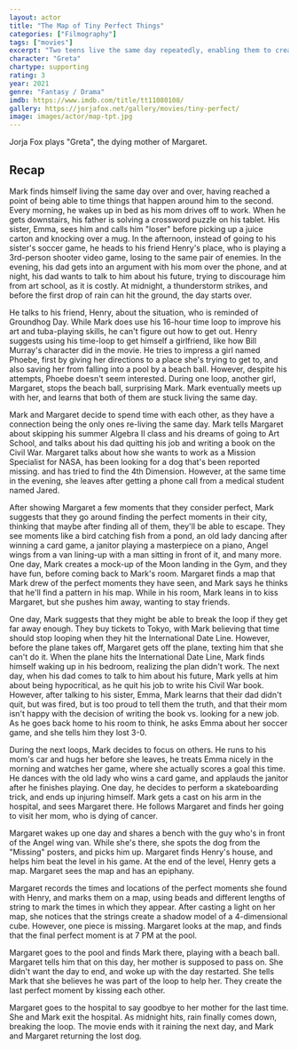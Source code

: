 ```yaml
---
layout: actor
title: "The Map of Tiny Perfect Things"
categories: ["Filmography"]
tags: ["movies"]
excerpt: "Two teens live the same day repeatedly, enabling them to create the titular map."
character: "Greta"
chartype: supporting
rating: 3
year: 2021
genre: "Fantasy / Drama"
imdb: https://www.imdb.com/title/tt11080108/
gallery: https://jorjafox.net/gallery/movies/tiny-perfect/
image: images/actor/map-tpt.jpg
---
```


Jorja Fox plays "Greta", the dying mother of Margaret.

## Recap

Mark finds himself living the same day over and over, having reached a point of being able to time things that happen around him to the second. Every morning, he wakes up in bed as his mom drives off to work. When he gets downstairs, his father is solving a crossword puzzle on his tablet. His sister, Emma, sees him and calls him "loser" before picking up a juice carton and knocking over a mug. In the afternoon, instead of going to his sister's soccer game, he heads to his friend Henry's place, who is playing a 3rd-person shooter video game, losing to the same pair of enemies. In the evening, his dad gets into an argument with his mom over the phone, and at night, his dad wants to talk to him about his future, trying to discourage him from art school, as it is costly. At midnight, a thunderstorm strikes, and before the first drop of rain can hit the ground, the day starts over.

He talks to his friend, Henry, about the situation, who is reminded of Groundhog Day. While Mark does use his 16-hour time loop to improve his art and tuba-playing skills, he can't figure out how to get out. Henry suggests using his time-loop to get himself a girlfriend, like how Bill Murray's character did in the movie. He tries to impress a girl named Phoebe, first by giving her directions to a place she's trying to get to, and also saving her from falling into a pool by a beach ball. However, despite his attempts, Phoebe doesn't seem interested. During one loop, another girl, Margaret, stops the beach ball, surprising Mark. Mark eventually meets up with her, and learns that both of them are stuck living the same day.

Mark and Margaret decide to spend time with each other, as they have a connection being the only ones re-living the same day. Mark tells Margaret about skipping his summer Algebra II class and his dreams of going to Art School, and talks about his dad quitting his job and writing a book on the Civil War. Margaret talks about how she wants to work as a Mission Specialist for NASA, has been looking for a dog that's been reported missing. and has tried to find the 4th Dimension. However, at the same time in the evening, she leaves after getting a phone call from a medical student named Jared.

After showing Margaret a few moments that they consider perfect, Mark suggests that they go around finding the perfect moments in their city, thinking that maybe after finding all of them, they'll be able to escape. They see moments like a bird catching fish from a pond, an old lady dancing after winning a card game, a janitor playing a masterpiece on a piano, Angel wings from a van lining-up with a man sitting in front of it, and many more. One day, Mark creates a mock-up of the Moon landing in the Gym, and they have fun, before coming back to Mark's room. Margaret finds a map that Mark drew of the perfect moments they have seen, and Mark says he thinks that he'll find a pattern in his map. While in his room, Mark leans in to kiss Margaret, but she pushes him away, wanting to stay friends.

One day, Mark suggests that they might be able to break the loop if they get far away enough. They buy tickets to Tokyo, with Mark believing that time should stop looping when they hit the International Date Line. However, before the plane takes off, Margaret gets off the plane, texting him that she can't do it. When the plane hits the International Date Line, Mark finds himself waking up in his bedroom, realizing the plan didn't work. The next day, when his dad comes to talk to him about his future, Mark yells at him about being hypocritical, as he quit his job to write his Civil War book. However, after talking to his sister, Emma, Mark learns that their dad didn't quit, but was fired, but is too proud to tell them the truth, and that their mom isn't happy with the decision of writing the book vs. looking for a new job. As he goes back home to his room to think, he asks Emma about her soccer game, and she tells him they lost 3-0.

During the next loops, Mark decides to focus on others. He runs to his mom's car and hugs her before she leaves, he treats Emma nicely in the morning and watches her game, where she actually scores a goal this time. He dances with the old lady who wins a card game, and applauds the janitor after he finishes playing. One day, he decides to perform a skateboarding trick, and ends up injuring himself. Mark gets a cast on his arm in the hospital, and sees Margaret there. He follows Margaret and finds her going to visit her mom, who is dying of cancer.

Margaret wakes up one day and shares a bench with the guy who's in front of the Angel wing van. While she's there, she spots the dog from the "Missing" posters, and picks him up. Margaret finds Henry's house, and helps him beat the level in his game. At the end of the level, Henry gets a map. Margaret sees the map and has an epiphany.

Margaret records the times and locations of the perfect moments she found with Henry, and marks them on a map, using beads and different lengths of string to mark the times in which they appear. After casting a light on her map, she notices that the strings create a shadow model of a 4-dimensional cube. However, one piece is missing. Margaret looks at the map, and finds that the final perfect moment is at 7 PM at the pool.

Margaret goes to the pool and finds Mark there, playing with a beach ball. Margaret tells him that on this day, her mother is supposed to pass on. She didn't want the day to end, and woke up with the day restarted. She tells Mark that she believes he was part of the loop to help her. They create the last perfect moment by kissing each other.

Margaret goes to the hospital to say goodbye to her mother for the last time. She and Mark exit the hospital. As midnight hits, rain finally comes down, breaking the loop. The movie ends with it raining the next day, and Mark and Margaret returning the lost dog.
